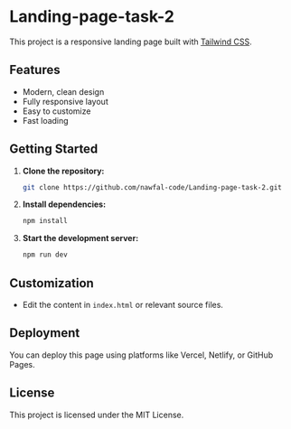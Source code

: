 # Landing-page-task-2

This project is a responsive landing page built with [Tailwind CSS](https://tailwindcss.com/).

## Features

- Modern, clean design
- Fully responsive layout
- Easy to customize
- Fast loading

## Getting Started

1. **Clone the repository:**
    ```bash
    git clone https://github.com/nawfal-code/Landing-page-task-2.git
    ```
2. **Install dependencies:**
    ```bash
    npm install
    ```
3. **Start the development server:**
    ```bash
    npm run dev
    ```

## Customization

- Edit the content in `index.html` or relevant source files.

## Deployment

You can deploy this page using platforms like Vercel, Netlify, or GitHub Pages.

## License

This project is licensed under the MIT License.
